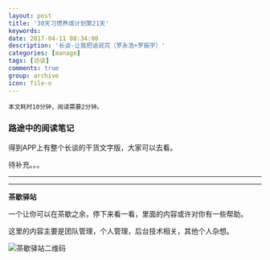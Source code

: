 ```yaml
---
layout: post
title: '30天习惯养成计划第21天'
keywords: 
date: 2017-04-11 08:34:00
description: '长谈-让我把话说完（罗永浩+罗振宇）'
categories: [manage]
tags: [访谈]
comments: true
group: archive
icon: file-o
---
```


	本文耗时10分钟，阅读需要2分钟。

<!--more-->

### 路途中的阅读笔记 ###

得到APP上有整个长谈的干货文字版，大家可以去看。

待补充。。。

----


----

**茶歇驿站**

一个让你可以在茶歇之余，停下来看一看，里面的内容或许对你有一些帮助。

这里的内容主要是团队管理，个人管理，后台技术相关，其他个人杂想。

![茶歇驿站二维码](http://ww4.sinaimg.cn/large/824dcde4gw1f358o5j022j20by0bywf8.jpg)
